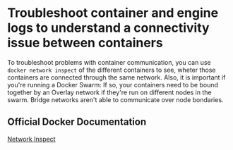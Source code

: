 # Troubleshoot container and engine logs to understand a connectivity issue between containers

To troubleshoot problems with container communication, you can use ``docker network inspect`` of the different containers to see, wheter those containers are connected through the same network. Also, it is important if you're running a Docker Swarm: If so, your containers need to be bound together by an Overlay network if they're run on different nodes in the swarm. Bridge networks aren't able to communicate over node bondaries.

## Official Docker Documentation
[Network Inspect](https://docs.docker.com/engine/reference/commandline/network_inspect/)  

